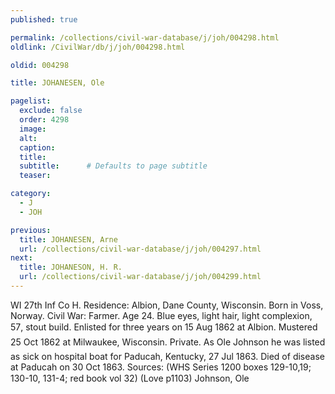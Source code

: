 ```yaml
---
published: true

permalink: /collections/civil-war-database/j/joh/004298.html
oldlink: /CivilWar/db/j/joh/004298.html

oldid: 004298

title: JOHANESEN, Ole

pagelist:
  exclude: false
  order: 4298
  image: 
  alt:
  caption:
  title:
  subtitle:      # Defaults to page subtitle
  teaser:

category: 
  - J 
  - JOH

previous:
  title: JOHANESEN, Arne
  url: /collections/civil-war-database/j/joh/004297.html  
next:
  title: JOHANESON, H. R.
  url: /collections/civil-war-database/j/joh/004299.html   
---
```

WI 27th Inf Co H. Residence: Albion, Dane County, Wisconsin. Born in Voss, Norway. Civil War: Farmer. Age 24. Blue eyes, light hair, light complexion, 5&#146;7&#148;, stout build. Enlisted for three years on 15 Aug 1862 at Albion. Mustered 25 Oct 1862 at Milwaukee, Wisconsin. Private. As &#147;Ole Johnson&#148; he was listed as sick on hospital boat for Paducah, Kentucky, 27 Jul 1863. Died of disease at Paducah on 30 Oct 1863. Sources: (WHS Series 1200 boxes 129-10,19; 130-10, 131-4; red book vol 32) (Love p1103) &#147;Johnson, Ole&#148;